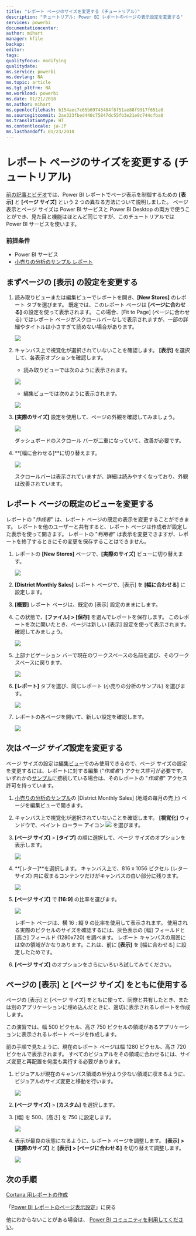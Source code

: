 ```yaml
---
title: "レポート ページのサイズを変更する (チュートリアル)"
description: "チュートリアル: Power BI レポートのページの表示設定を変更する"
services: powerbi
documentationcenter: 
author: mihart
manager: kfile
backup: 
editor: 
tags: 
qualityfocus: modifying
qualitydate: 
ms.service: powerbi
ms.devlang: NA
ms.topic: article
ms.tgt_pltfrm: NA
ms.workload: powerbi
ms.date: 01/21/2018
ms.author: mihart
ms.openlocfilehash: b154aec7c65b09743484f8f51ae88f9317f651a0
ms.sourcegitcommit: 2ae323fbed440c75847dc55fb3e21e9c744cfba0
ms.translationtype: HT
ms.contentlocale: ja-JP
ms.lasthandoff: 01/23/2018
---
```

# <a name="change-the-size-of-a-report-page-tutorial"></a>レポート ページのサイズを変更する (チュートリアル)
[前の記事とビデオ](power-bi-report-display-settings.md)では、Power BI レポートでページ表示を制御するための **[表示]** と **[ページ サイズ]** という 2 つの異なる方法について説明しました。 ページ表示とページ サイズは Power BI サービスと Power BI Desktop の両方で使うことができ、見た目と機能はほとんど同じですが、このチュートリアルでは Power BI サービスを使います。 

### <a name="prerequisites"></a>前提条件
- Power BI サービス   
- [小売りの分析のサンプル レポート](samples-retail-analysis.md)

## <a name="first-lets-change-the-page-view-setting"></a>まずページの [表示] の設定を変更する

1. 読み取りビューまたは編集ビューでレポートを開き、**[New Stores]** のレポート タブを選びます。 既定では、このレポート ページは **[ページに合わせる]** の設定を使って表示されます。  この場合、\[Fit to Page] \(ページに合わせる) ではレポート ページがスクロールバーなしで表示されますが、一部の詳細やタイトルは小さすぎて読めない場合があります。
   
   ![](media/power-bi-change-report-display-settings/pbi_fit_to_page.png)
2. キャンバス上で視覚化が選択されていないことを確認します。 **[表示]** を選択して、各表示オプションを確認します。

    * 読み取りビューでは次のように表示されます。
  
     ![](media/power-bi-change-report-display-settings/power-bi-page-view-menu-new.png)
    * 編集ビューでは次のように表示されます。
  
    ![](media/power-bi-change-report-display-settings/power-bi-view-editing-view.png)

1. **[実際のサイズ]** 設定を使用して、ページの外観を確認してみましょう。
   
   ![](media/power-bi-change-report-display-settings/power-bi-actal-size2.png)
   
   ダッシュボードのスクロール バーが二重になっていて、改善が必要です。
2. **[幅に合わせる]**に切り替えます。
   
   ![](media/power-bi-change-report-display-settings/pbi_fit_to_width.png)
   
   スクロールバーは表示されていますが、詳細は読みやすくなっており、外観は改善されています。

## <a name="change-the-default-view-for-a-report-page"></a>レポート ページの既定のビューを変更する
レポートの "*作成者*" は、レポート ページの既定の表示を変更することができます。 レポートを他のユーザーと共有すると、レポート ページは作成者が設定した表示を使って開きます。 レポートの "*利用者*" は表示を変更できますが、レポートを終了するときにその変更を保存することはできません。

1. レポートの **[New Stores]** ページで、**[実際のサイズ]** ビューに切り替えます。
   
   ![](media/power-bi-change-report-display-settings/power-bi-actual-size.png)

2. **[District Monthly Sales]** レポート ページで、[表示] を **[幅に合わせる]** に設定します。

3. **[概要]** レポート ページは、既定の [表示] 設定のままにします。

4. この状態で、**[ファイル] > [保存]** を選んでレポートを保存します。 このレポートを次に開いたとき、ページは新しい [表示] 設定を使って表示されます。 確認してみましょう。
   
   ![](media/power-bi-change-report-display-settings/power-bi-save.png)
3. 上部ナビゲーション バーで現在のワークスペースの名前を選び、そのワークスペースに戻ります。  
   
   ![](media/power-bi-change-report-display-settings/power-bi-my-workspace.png)
4. **[レポート]** タブを選び、同じレポート (小売りの分析のサンプル) を選びます。
   
    ![](media/power-bi-change-report-display-settings/power-bi-new-report2.png)
5. レポートの各ページを開いて、新しい設定を確認します。
   
   ![](media/power-bi-change-report-display-settings/power-bi-page-view.gif)

## <a name="now-lets-explore-the-page-size-setting"></a>次は*ページ サイズ*設定を変更する
ページ サイズの設定は[編集ビュー](service-interact-with-a-report-in-editing-view.md)でのみ使用できるので、ページ サイズの設定を変更するには、レポートに対する編集 ("*作成者*") アクセス許可が必要です。 いずれかの[サンプル](sample-datasets.md)に接続している場合は、そのレポートの "*作成者*" アクセス許可を持っています。

1. [小売りの分析のサンプル](sample-retail-analysis.md)の \[District Monthly Sales] \(地域の毎月の売上) ページを編集ビューで開きます。
2. キャンバス上で視覚化が選択されていないことを確認します。  **[視覚化]** ウィンドウで、ペイント ローラー アイコン ![](media/power-bi-change-report-display-settings/power-bi-paintroller.png) を選びます。
3. **[ページ サイズ]** &gt; **[タイプ]** の順に選択して、ページ サイズのオプションを表示します。
   
   ![](media/power-bi-change-report-display-settings/power-bi-page-size-menu-new.png)
4. **[レター]**を選択します。  キャンバス上で、816 x 1056 ピクセル (レター サイズ) 内に収まるコンテンツだけがキャンバスの白い部分に残ります。
   
   ![](media/power-bi-change-report-display-settings/power-bi-letter-new.png)
5. **[ページ サイズ]** で **[16:9]** の比率を選びます。
   
   ![](media/power-bi-change-report-display-settings/power-bi-16-to-9-new.png)
   
   レポート ページは、横 16 : 縦 9 の比率を使用して表示されます。 使用される実際のピクセルのサイズを確認するには、灰色表示の [幅] フィールドと [高さ] フィールド (1280x720) を調べます。 レポート キャンバスの周囲には空の領域がかなりあります。これは、前に **[表示]** を [幅に合わせる] に設定したためです。
7. **[ページ サイズ]** のオプションをさらにいろいろ試してみてください。

## <a name="use-page-view-and-page-size-together"></a>ページの [表示] と [ページ サイズ] をともに使用する
ページの [表示] と [ページ サイズ] をともに使って、同僚と共有したとき、または別のアプリケーションに埋め込んだときに、適切に表示されるレポートを作成します。

この演習では、幅 500 ピクセル、高さ 750 ピクセルの領域があるアプリケーションに表示されるレポート ページを作成します。

前の手順で見たように、現在のレポート ページは幅 1280 ピクセル、高さ 720 ピクセルで表示されます。 すべてのビジュアルをその領域に合わせるには、サイズ変更と再配置を何度も実行する必要があります。

1. ビジュアルが現在のキャンバス領域の半分より少ない領域に収まるように、ビジュアルのサイズ変更と移動を行います。
   
    ![](media/power-bi-change-report-display-settings/power-bi-custom-view.gif)
2. **[ページ サイズ]** &gt; **[カスタム]** を選択します。
3. [幅] を 500、[高さ] を 750 に設定します。
   
    ![](media/power-bi-change-report-display-settings/power-bi-custom-new.png)
4. 表示が最良の状態になるように、レポート ページを調整します。 **[表示] > [実際のサイズ]** と **[表示] > [ページに合わせる]** を切り替えて調整します。
   
    ![](media/power-bi-change-report-display-settings/power-bi-final-new.png)

## <a name="next-steps"></a>次の手順
[Cortana 用レポートの作成](service-cortana-answer-cards.md)

「[Power BI レポートのページ表示設定](power-bi-report-display-settings.md)」に戻る

他にわからないことがある場合は、 [Power BI コミュニティを利用してください](http://community.powerbi.com/)。

